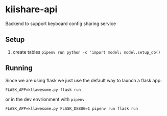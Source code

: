 # kiishare-api
Backend  to support keyboard config sharing service

## Setup

1. create tables `pipenv run python -c 'import model; model.setup_db()`

## Running

Since we are using flask we just use the default way to launch a flask app:

`FLASK_APP=kllawesome.py flask run`

or in the dev envrionment with `pipenv`

`FLASK_APP=kllawesome.py FLASK_DEBUG=1 pipenv run flask run`
